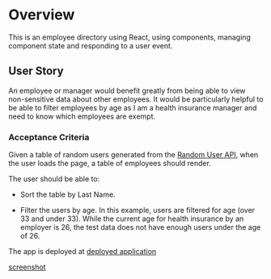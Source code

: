 # Overview

This is an employee directory using React, using components, managing component state and responding to a user event. 

## User Story

An employee or manager would benefit greatly from being able to view non-sensitive data about other employees. It would be particularly helpful to be able to filter employees by age as I am a health insurance manager and need to know which employees are exempt. 

### Acceptance Criteria 

Given a table of random users generated from the [Random User API](https://randomuser.me/), when the user loads the page, a table of employees should render. 

The user should be able to:

  * Sort the table by Last Name.

  * Filter the users by age. In this example, users are filtered for age (over 33 and under 33). While the current age for health insurance by an employer is 26, the test data does not have enough users under the age of 26. 

The app is deployed at [deployed application](https://quiet-caverns-06650.herokuapp.com/) 

[screenshot](2021-05-14_23-40-12.png)




